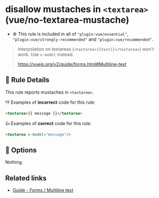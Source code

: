 # disallow mustaches in `<textarea>` (vue/no-textarea-mustache)

- :gear: This rule is included in all of `"plugin:vue/essential"`, `"plugin:vue/strongly-recommended"` and `"plugin:vue/recommended"`.

> Interpolation on textareas (`<textarea>{{text}}</textarea>`) won't work. Use `v-model` instead.
>
> https://vuejs.org/v2/guide/forms.html#Multiline-text

## :book: Rule Details

This rule reports mustaches in `<textarea>`.

:-1: Examples of **incorrect** code for this rule:

```html
<textarea>{{ message }}</textarea>
```

:+1: Examples of **correct** code for this rule:

```html
<textarea v-model="message"/>
```

## :wrench: Options

Nothing.

## Related links

- [Guide - Forms / Multiline text](https://vuejs.org/v2/guide/forms.html#Multiline-text)
